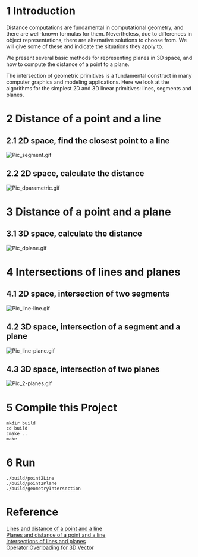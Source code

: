 # 1 Introduction


Distance computations are fundamental in computational geometry, 
and there are well-known formulas for them. 
Nevertheless, due to differences in object representations, 
there are alternative solutions to choose from. 
We will give some of these and indicate the situations they apply to.

We present several basic methods for representing planes in 3D space, 
and how to compute the distance of a point to a plane.

The intersection of geometric primitives is a fundamental construct in many computer graphics 
and modeling applications. Here we look at the algorithms for the simplest 2D and 3D linear primitives: 
lines, segments and planes.



# 2 Distance of a point and a line
## 2.1 2D space, find the closest point to a line
![Pic_segment.gif](https://github.com/HugoNip/GraphBasic/blob/master/figure/Pic_segment.gif)

## 2.2 2D space, calculate the distance
![Pic_dparametric.gif](https://github.com/HugoNip/GraphBasic/blob/master/figure/Pic_dparametric.gif)

# 3 Distance of a point and a plane
## 3.1 3D space, calculate the distance
![Pic_dplane.gif](https://github.com/HugoNip/GraphBasic/blob/master/figure/Pic_dplane.gif)

# 4 Intersections of lines and planes
## 4.1 2D space, intersection of two segments
![Pic_line-line.gif](https://github.com/HugoNip/GraphBasic/blob/master/figure/Pic_line-line.gif)

## 4.2 3D space, intersection of a segment and a plane
![Pic_line-plane.gif](https://github.com/HugoNip/GraphBasic/blob/master/figure/Pic_line-plane.gif)

## 4.3 3D space, intersection of two planes
![Pic_2-planes.gif](https://github.com/HugoNip/GraphBasic/blob/master/figure/Pic_2-planes.gif)

# 5 Compile this Project
```
mkdir build
cd build
cmake ..
make 
```

# 6 Run
```
./build/point2Line
./build/point2Plane
./build/geometryIntersection
```

# Reference
[Lines and distance of a point and a line](http://geomalgorithms.com/a02-_lines.html#closest2D_Point_to_Line())  
[Planes and distance of a point and a line](http://geomalgorithms.com/a04-_planes.html)  
[Intersections of lines and planes](http://geomalgorithms.com/a05-_intersect-1.html)  
[Operator Overloading for 3D Vector](https://www.cs.uaf.edu/2010/spring/cs202/lecture/02_18_operators.html)  
